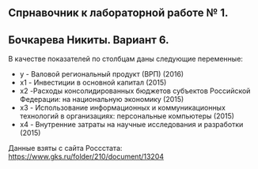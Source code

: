 ## Спрнавочник к лабораторной работе № 1.
## Бочкарева Никиты. Вариант 6.

В качестве показателей по столбцам даны следующие переменные:
- y - Валовой региональный продукт (ВРП) (2016)
- x1 - Инвестиции в основной капитал (2015)
- x2 -Расходы консолидированных бюджетов субъектов  Российской Федерации: на национальную экономику (2015)
- x3 - Использование информационных и коммуникационных технологий в организациях: персональные компьютеры (2015)
- x4 - 	Внутренние затраты на научные исследования и разработки (2015)

Данные взяты с сайта Россстата: https://www.gks.ru/folder/210/document/13204




